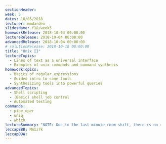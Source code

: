 ```yaml
---
sectionHeader:
week: 5
dates: 10/05/2018
lecturer: mmdarden
slidesName: f18/week5
homeworkRelease: 2018-10-04 00:00:00
lectureRelease: 2018-10-04 00:00:00
advancedRelease: 2018-10-04 00:00:00
# solutionRelease: 2018-10-18 00:00:00
title: "Unix II"
lectureTopics:
  - Lines of text as a universal interface
  - Examples of unix commands and command synthesis
homeworkTopics:
  - Basics of regular expressions
  - Guided intro to some tools
  - Synthesizing tools into powerful queries
advancedTopics:
  - Shell scripting
  - (Basic) shell job control
  - Automated testing
commands:
  - pipe_oper
  - uniq
  - which
lectureSummary: "NOTE: Due to the last-minute room shift, there is no recording for the morning lecture that took place in 1571 GGBL."
leccapBBB: MnIz7k
leccapDOW:
---
```

